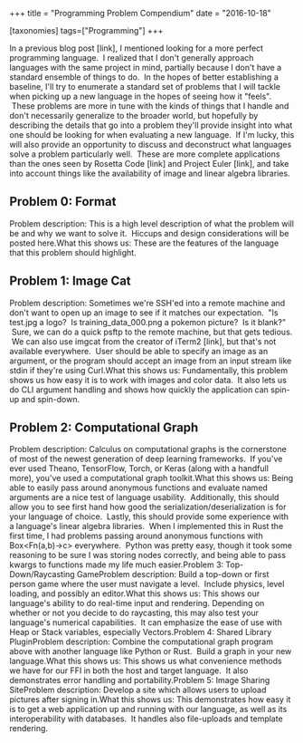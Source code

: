 +++
title = "Programming Problem Compendium"
date = "2016-10-18"

[taxonomies]
tags=["Programming"]
+++

In a previous blog post \[link], I mentioned looking for a more perfect programming language.  I realized that I don't generally approach languages with the same project in mind, partially because I don't have a standard ensemble of things to do.  In the hopes of better establishing a baseline, I'll try to enumerate a standard set of problems that I will tackle when picking up a new language in the hopes of seeing how it "feels".  These problems are more in tune with the kinds of things that I handle and don't necessarily generalize to the broader world, but hopefully by describing the details that go into a problem they'll provide insight into what one should be looking for when evaluating a new language.  If I'm lucky, this will also provide an opportunity to discuss and deconstruct what languages solve a problem particularly well.  These are more complete applications than the ones seen by Rosetta Code \[link] and Project Euler \[link], and take into account things like the availability of image and linear algebra libraries.

## Problem 0: Format

Problem description: This is a high level description of what the problem will be and why we want to solve it.  Hiccups and design considerations will be posted here.What this shows us: These are the features of the language that this problem should highlight.

## Problem 1: Image Cat

Problem description: Sometimes we're SSH'ed into a remote machine and don't want to open up an image to see if it matches our expectation.  "Is test.jpg a logo?  Is training_data_000.png a pokemon picture?  Is it blank?"  Sure, we can do a quick psftp to the remote machine, but that gets tedious.  We can also use imgcat from the creator of iTerm2 \[link], but that's not available everywhere.  User should be able to specify an image as an argument, or the program should accept an image from an input stream like stdin if they're using Curl.What this shows us: Fundamentally, this problem shows us how easy it is to work with images and color data.  It also lets us do CLI argument handling and shows how quickly the application can spin-up and spin-down.

## Problem 2: Computational Graph

Problem description: Calculus on computational graphs is the cornerstone of most of the newest generation of deep learning frameworks.  If you've ever used Theano, TensorFlow, Torch, or Keras (along with a handfull more), you've used a computational graph toolkit.What this shows us: Being able to easily pass around anonymous functions and evaluate named arguments are a nice test of language usability.  Additionally, this should allow you to see first hand how good the serialization/deserialization is for your language of choice.  Lastly, this should provide some experience with a language's linear algebra libraries.  When I implemented this in Rust the first time, I had problems passing around anonymous functions with Box&lt;Fn(a,b)->c> everywhere.  Python was pretty easy, though it took some reasoning to be sure I was storing nodes correctly, and being able to pass kwargs to functions made my life much easier.Problem 3: Top-Down/Raycasting GameProblem description: Build a top-down or first person game where the user must navigate a level.  Include physics, level loading, and possibly an editor.What this shows us: This shows our language's ability to do real-time input and rendering. Depending on whether or not you decide to do raycasting, this may also test your language's numerical capabilities.  It can emphasize the ease of use with Heap or Stack variables, especially Vectors.Problem 4: Shared Library PluginProblem description: Combine the computational graph program above with another language like Python or Rust.  Build a graph in your new language.What this shows us: This shows us what convenience methods we have for our FFI in both the host and target language.  It also demonstrates error handling and portability.Problem 5: Image Sharing SiteProblem description: Develop a site which allows users to upload pictures after signing in.What this shows us: This demonstrates how easy it is to get a web application up and running with our language, as well as its interoperability with databases.  It handles also file-uploads and template rendering.
